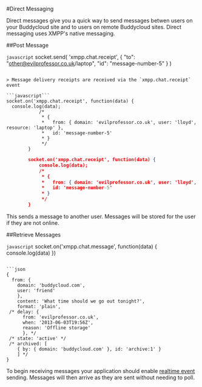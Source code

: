 #Direct Messaging

Direct messages give you a quick way to send messages betwen users on your Buddycloud site and to users on remote Buddycloud sites. Direct messaging uses XMPP's native messaging.
 
##Post Message

```javascript```
socket.send(
  'xmpp.chat.receipt',
      {
        "to": "other@evilprofessor.co.uk/laptop",
        "id": "message-number-5"
      }
  )
```

> Message delivery receipts are received via the `xmpp.chat.receipt` event

```javascript```
socket.on('xmpp.chat.receipt', function(data) {
  console.log(data);
            /*
             * {
             *   from: { domain: 'evilprofessor.co.uk', user: 'lloyd', resource: 'laptop' },
             *   id: 'message-number-5'
             * }
             */
        }
```

```json
        socket.on('xmpp.chat.receipt', function(data) {
            console.log(data);
            /*
             * {
             *   from: { domain: 'evilprofessor.co.uk', user: 'lloyd', resource: 'laptop' },
             *   id: 'message-number-5'
             * }
             */
        }
```

This sends a message to another user. Messages will be stored for the user if they are not online. 

##Retrieve Messages

```javascript```
socket.on('xmpp.chat.message', function(data) {
  console.log(data)
  })
```

```json
{
  from: {
    domain: 'buddycloud.com',
    user: 'friend'
    },
    content: 'What time should we go out tonight?',
    format: 'plain',
 /* delay: {
      from: 'evilprofessor.co.uk',
      when: '2013-06-03T19:56Z',
      reason: 'Offline storage'
      }, */
 /* state: 'active' */
 /* archived: [
    { by: { domain: 'buddycloud.com' }, id: 'archive:1' }
    ] */
}
```

To begin receiving messages your application should enable [realtime event](#realtime-events) sending. Messages will then arrive as they are sent without needing to poll.

